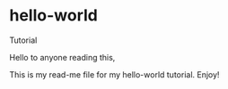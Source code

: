 # hello-world
Tutorial

Hello to anyone reading this,

This is my read-me file for my hello-world tutorial. Enjoy!
